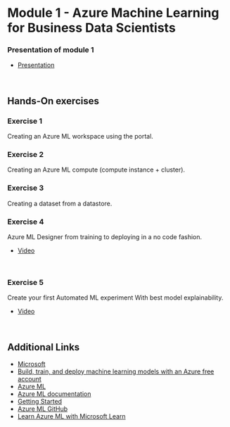 
# Module 1 - Azure Machine Learning for Business Data Scientists

### Presentation of module 1
* [Presentation](https://microsofteur.sharepoint.com/:v:/t/EnterpriseAIwhitepaper/ESBOUml-25ZLvLTbuwz_lUgBilN2_hocZUPh3IlLUaa-Ow?e=5YfgoR)
<br>

## Hands-On exercises

### Exercise 1
Creating an Azure ML workspace using the portal.

### Exercise 2
Creating an Azure ML compute (compute instance + cluster).

### Exercise 3
Creating a dataset from a datastore.

### Exercise 4
Azure ML Designer from training to deploying in a no code fashion.
* [Video](https://microsofteur.sharepoint.com/:v:/t/EnterpriseAIwhitepaper/ETpmFODrXQRBtFy9jtN6e9MBFvGLQIn-xsuzgX7WBJEOsQ?e=oe10vX)
<br>

### Exercise 5
Create your first Automated ML experiment With best model explainability.
* [Video](https://microsofteur.sharepoint.com/:v:/t/EnterpriseAIwhitepaper/Ed-9dXKmBMNCjn3eOwj4Vs4BBeA5Q8QzgkzK0az04DXU1g?e=SdcV3B)
<br>

## Additional Links

* [Microsoft](https://microsoft.com)
* [Build, train, and deploy machine learning models with an Azure free account](https://azure.microsoft.com/en-us/free/services/machine-learning/)
* [Azure ML](https://azure.microsoft.com/en-us/services/machine-learning/)
* [Azure ML documentation](https://docs.microsoft.com/en-us/azure/machine-learning/)
* [Getting Started](https://docs.microsoft.com/en-us/azure/machine-learning/)
* [Azure ML GitHub](https://github.com/Azure/MachineLearningNotebooks/)
* [Learn Azure ML with Microsoft Learn](https://docs.microsoft.com/en-us/learn/browse/?products=azure&roles=data-scientist)
